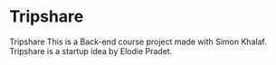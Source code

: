 # Tripshare
Tripshare
This is a Back-end course project made with Simon Khalaf. Tripshare is a startup idea by Elodie Pradet.
